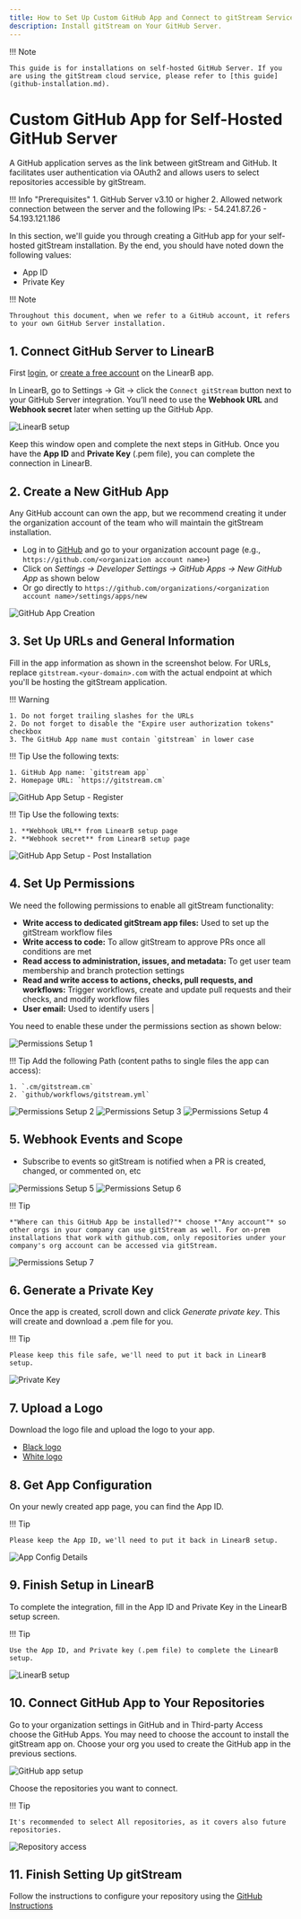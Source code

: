 ```yaml
---
title: How to Set Up Custom GitHub App and Connect to gitStream Services
description: Install gitStream on Your GitHub Server.
---
```


!!! Note

    This guide is for installations on self-hosted GitHub Server. If you are using the gitStream cloud service, please refer to [this guide](github-installation.md).

# Custom GitHub App for Self-Hosted GitHub Server

A GitHub application serves as the link between gitStream and GitHub. It facilitates user authentication via OAuth2 and allows users to select repositories accessible by gitStream.

!!! Info "Prerequisites"
    1. GitHub Server v3.10 or higher
    2. Allowed network connection between the server and the following IPs:
        - 54.241.87.26
        - 54.193.121.186

In this section, we'll guide you through creating a GitHub app for your self-hosted gitStream installation. By the end, you should have noted down the following values:

* App ID
* Private Key

!!! Note

    Throughout this document, when we refer to a GitHub account, it refers to your own GitHub Server installation.

## 1. Connect GitHub Server to LinearB

First <a href="https://app.linearb.io/login" target="_blank">login</a>, or <a href="https://app.linearb.io/sign-up" target="_blank">create a free account</a> on the LinearB app.

In LinearB, go to Settings -> Git -> click the `Connect gitStream` button next to your GitHub Server integration. You’ll need to use the **Webhook URL** and **Webhook secret** later when setting up the GitHub App.

![LinearB setup](screenshots/setup-linearb-github-server-step-1.png)

Keep this window open and complete the next steps in GitHub. Once you have the **App ID** and **Private Key** (.pem file), you can complete the connection in LinearB.

## 2. Create a New GitHub App

Any GitHub account can own the app, but we recommend creating it under the organization account of the team who will maintain the gitStream installation.

- Log in to [GitHub](https://github.com/) and go to your organization account page (e.g., `https://github.com/<organization account name>`)
- Click on *Settings -> Developer Settings -> GitHub Apps -> New GitHub App* as shown below
- Or go directly to `https://github.com/organizations/<organization account name>/settings/apps/new`

![GitHub App Creation](screenshots/create-new-github-app.png)

## 3. Set Up URLs and General Information

Fill in the app information as shown in the screenshot below. For URLs, replace `gitstream.<your-domain>.com` with the actual endpoint at which you'll be hosting the gitStream application.

!!! Warning

    1. Do not forget trailing slashes for the URLs
    2. Do not forget to disable the "Expire user authorization tokens" checkbox
    3. The GitHub App name must contain `gitstream` in lower case

!!! Tip
    Use the following texts:

    1. GitHub App name: `gitstream app`
    2. Homepage URL: `https://gitstream.cm`

![GitHub App Setup - Register](screenshots/create-new-github-app-setup-register.png)

!!! Tip
    Use the following texts:

    1. **Webhook URL** from LinearB setup page
    2. **Webhook secret** from LinearB setup page

![GitHub App Setup - Post Installation](screenshots/create-new-github-app-setup-post-installation.png)

## 4. Set Up Permissions

We need the following permissions to enable all gitStream functionality:

- **Write access to dedicated gitStream app files:** Used to set up the gitStream workflow files
- **Write access to code:** To allow gitStream to approve PRs once all conditions are met
- **Read access to administration, issues, and metadata:** To get user team membership and branch protection settings
- **Read and write access to actions, checks, pull requests, and workflows:** Trigger workflows, create and update pull requests and their checks, and modify workflow files
- **User email:** Used to identify users                                       |

You need to enable these under the permissions section as shown below:

![Permissions Setup 1](screenshots/create-new-github-app-setup-permissions-1.png)

!!! Tip
    Add the following Path (content paths to single files the app can access):

    1. `.cm/gitstream.cm`
    2. `github/workflows/gitstream.yml`

![Permissions Setup 2](screenshots/create-new-github-app-setup-permissions-2.png)
![Permissions Setup 3](screenshots/create-new-github-app-setup-permissions-3.png)
![Permissions Setup 4](screenshots/create-new-github-app-setup-permissions-4.png)

## 5. Webhook Events and Scope

* Subscribe to events so gitStream is notified when a PR is created, changed, or commented on, etc

![Permissions Setup 5](screenshots/create-new-github-app-setup-permissions-5.png)
![Permissions Setup 6](screenshots/create-new-github-app-setup-permissions-6.png)

!!! Tip

    *"Where can this GitHub App be installed?"* choose *"Any account"* so other orgs in your company can use gitStream as well. For on-prem installations that work with github.com, only repositories under your company's org account can be accessed via gitStream.

![Permissions Setup 7](screenshots/create-new-github-app-setup-permissions-7.png)

## 6. Generate a Private Key

Once the app is created, scroll down and click *Generate private key*. This will create and download a .pem file for you.

!!! Tip

    Please keep this file safe, we'll need to put it back in LinearB setup.

![Private Key](screenshots/create-new-github-app-pkey.png)

## 7. Upload a Logo

Download the logo file and upload the logo to your app.

- [Black logo](assets/gitstream-black.png)
- [White logo](assets/gitstream-white.png)

## 8. Get App Configuration

On your newly created app page, you can find the App ID.

!!! Tip

    Please keep the App ID, we'll need to put it back in LinearB setup.

![App Config Details](screenshots/create-new-github-app-config.png)

## 9. Finish Setup in LinearB

To complete the integration, fill in the App ID and Private Key in the LinearB setup screen.

!!! Tip

    Use the App ID, and Private key (.pem file) to complete the LinearB setup.

![LinearB setup](screenshots/setup-linearb-github-server-step-2.png)

## 10. Connect GitHub App to Your Repositories

Go to your organization settings in GitHub and in Third-party Access choose the GitHub Apps. You may need to choose the account to install the gitStream app on. Choose your org you used to create the GitHub app in the previous sections.

![GitHub app setup](screenshots/setup-new-github-app.png)

Choose the repositories you want to connect.

!!! Tip

    It's recommended to select All repositories, as it covers also future repositories.

![Repository access](screenshots/choose-repo-access-for-new-github-app.png)

## 11. Finish Setting Up gitStream

Follow the instructions to configure your repository using the [GitHub Instructions](github-installation.md)
